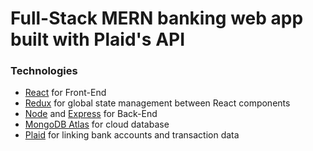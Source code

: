 # Full-Stack MERN banking web app built with Plaid's API

### Technologies
* [React](https://reactjs.org/) for Front-End
* [Redux](https://redux.js.org/) for global state management between React components
* [Node](https://nodejs.org/en/docs/) and [Express](https://expressjs.com/) for Back-End
* [MongoDB Atlas](https://www.mongodb.com/cloud/atlas) for cloud database
* [Plaid](https://www.mongodb.com/cloud/atlas) for linking bank accounts and transaction data
